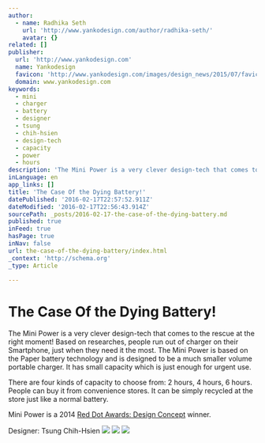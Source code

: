 ```yaml
---
author:
  - name: Radhika Seth
    url: 'http://www.yankodesign.com/author/radhika-seth/'
    avatar: {}
related: []
publisher:
  url: 'http://www.yankodesign.com'
  name: Yankodesign
  favicon: 'http://www.yankodesign.com/images/design_news/2015/07/favicon16.ico'
  domain: www.yankodesign.com
keywords:
  - mini
  - charger
  - battery
  - designer
  - tsung
  - chih-hsien
  - design-tech
  - capacity
  - power
  - hours
description: 'The Mini Power is a very clever design-tech that comes to the rescue at the right moment! Based on researches, people run out of charger on their Smartphone, just when they need it the most. The Mini Power is based on the Paper battery technology and is designed to be a much smaller volume portable charger.'
inLanguage: en
app_links: []
title: 'The Case Of the Dying Battery!'
datePublished: '2016-02-17T22:57:52.911Z'
dateModified: '2016-02-17T22:56:43.914Z'
sourcePath: _posts/2016-02-17-the-case-of-the-dying-battery.md
published: true
inFeed: true
hasPage: true
inNav: false
url: the-case-of-the-dying-battery/index.html
_context: 'http://schema.org'
_type: Article

---
```

# The Case Of the Dying Battery&excl;

The Mini Power is a very clever design-tech that comes to the rescue at the right moment! Based on researches, people run out of charger on their Smartphone, just when they need it the most. The Mini Power is based on the Paper battery technology and is designed to be a much smaller volume portable charger. It has small capacity which is just enough for urgent use.

There are four kinds of capacity to choose from: 2 hours, 4 hours, 6 hours. People can buy it from convenience stores. It can be simply recycled at the store just like a normal battery.

Mini Power is a 2014 [Red Dot Awards: Design Concept][0] winner.

Designer: Tsung Chih-Hsien
![](http://www.yankodesign.com/images/design_news/2014/11/12/mini_power.jpg)
![](http://www.yankodesign.com/images/design_news/2014/11/12/mini_power2.jpg)
![](http://www.yankodesign.com/images/design_news/2014/11/12/mini_power3.jpg)

[0]: http://www.red-dot.sg/en/